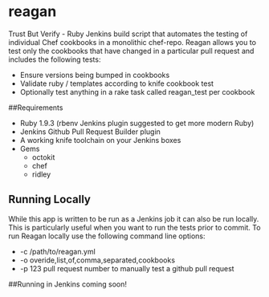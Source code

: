 reagan
======

Trust But Verify - Ruby Jenkins build script that automates the testing of individual Chef cookbooks in a monolithic chef-repo.  Reagan allows you to test only the cookbooks that have changed in a particular pull request and includes the following tests:

* Ensure versions being bumped in cookbooks
* Validate ruby / templates according to knife cookbook test
* Optionally test anything in a rake task called reagan_test per cookbook

##Requirements
* Ruby 1.9.3 (rbenv Jenkins plugin suggested to get more modern Ruby)
* Jenkins Github Pull Request Builder plugin
* A working knife toolchain on your Jenkins boxes
* Gems
  * octokit
  * chef
  * ridley

## Running Locally
While this app is written to be run as a Jenkins job it can also be run locally. This is particularly useful when you want to run the tests prior to commit.  To run Reagan locally use the following command line options:

* -c /path/to/reagan.yml
* -o overide,list,of,comma,separated,cookbooks
* -p 123 pull request number to manually test a github pull request

##Running in Jenkins
coming soon!
